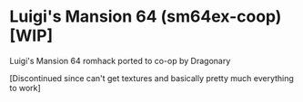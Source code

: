 # Luigi's Mansion 64 (sm64ex-coop) [WIP]
Luigi's Mansion 64 romhack ported to co-op by Dragonary

[Discontinued since can't get textures and basically pretty much everything to work]

